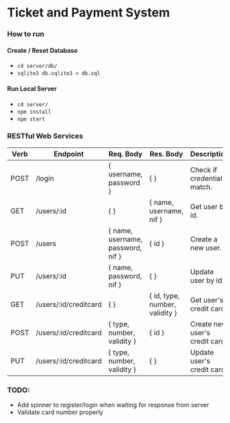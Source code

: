 # Ticket and Payment System

### How to run

#### Create / Reset Database

 * `cd server/db/`
 * `sqlite3 db.sqlite3 < db.sql`

#### Run Local Server

 * `cd server/`
 * `npm install`
 * `npm start`

### RESTful Web Services

| Verb  | Endpoint | Req. Body | Res. Body | Description |
| ----- | -------- | --------- | --------- | ----------- |
| POST | /login | { username, password } | { } | Check if credentials match. |
| GET   | /users/:id | { } | { name, username, nif } | Get user by id. |
| POST | /users | { name, username, password, nif } | { id } | Create a new user. |
| PUT | /users/:id | { name, password, nif } | { } | Update user by id. |
| GET   | /users/:id/creditcard | { } | { id, type, number, validity } | Get user's credit card. |
| POST | /users/:id/creditcard | { type, number, validity } | { id } | Create new user's credit card. |
| PUT | /users/:id/creditcard | { type, number, validity } | { } | Update user's credit card. |

### TODO:
* Add spinner to register/login when waiting for response from server
* Validate card number properly